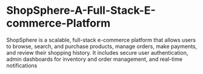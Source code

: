 # ShopSphere-A-Full-Stack-E-commerce-Platform
ShopSphere is a scalable, full-stack e-commerce platform that allows users to browse, search, and purchase products, manage orders, make payments, and review their shopping history. It includes secure user authentication, admin dashboards for inventory and order management, and real-time notifications
